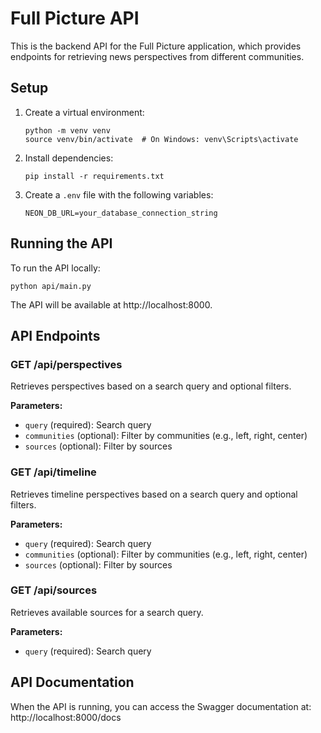 # Full Picture API

This is the backend API for the Full Picture application, which provides endpoints for retrieving news perspectives from different communities.

## Setup

1. Create a virtual environment:
   ```
   python -m venv venv
   source venv/bin/activate  # On Windows: venv\Scripts\activate
   ```

2. Install dependencies:
   ```
   pip install -r requirements.txt
   ```

3. Create a `.env` file with the following variables:
   ```
   NEON_DB_URL=your_database_connection_string
   ```

## Running the API

To run the API locally:

```
python api/main.py
```

The API will be available at http://localhost:8000.

## API Endpoints

### GET /api/perspectives

Retrieves perspectives based on a search query and optional filters.

**Parameters:**
- `query` (required): Search query
- `communities` (optional): Filter by communities (e.g., left, right, center)
- `sources` (optional): Filter by sources

### GET /api/timeline

Retrieves timeline perspectives based on a search query and optional filters.

**Parameters:**
- `query` (required): Search query
- `communities` (optional): Filter by communities (e.g., left, right, center)
- `sources` (optional): Filter by sources

### GET /api/sources

Retrieves available sources for a search query.

**Parameters:**
- `query` (required): Search query

## API Documentation

When the API is running, you can access the Swagger documentation at:
http://localhost:8000/docs 
